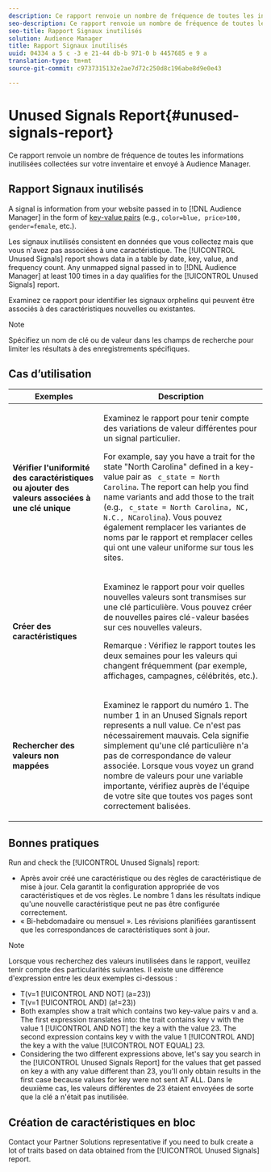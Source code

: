 ```yaml
---
description: Ce rapport renvoie un nombre de fréquence de toutes les informations inutilisées collectées sur votre inventaire et envoyé à Audience Manager.
seo-description: Ce rapport renvoie un nombre de fréquence de toutes les informations inutilisées collectées sur votre inventaire et envoyé à Audience Manager.
seo-title: Rapport Signaux inutilisés
solution: Audience Manager
title: Rapport Signaux inutilisés
uuid: 04334 a 5 c -3 e 21-44 db-b 971-0 b 4457685 e 9 a
translation-type: tm+mt
source-git-commit: c9737315132e2ae7d72c250d8c196abe8d9e0e43

---
```



# Unused Signals Report{#unused-signals-report}

Ce rapport renvoie un nombre de fréquence de toutes les informations inutilisées collectées sur votre inventaire et envoyé à Audience Manager.

<!-- 

c_unused_signals.xml

 -->

## Rapport Signaux inutilisés

A signal is information from your website passed in to [!DNL Audience Manager] in the form of [key-value pairs](../../reference/key-value-pairs-explained.md) (e.g., `color=blue, price>100, gender=female`, etc.).

Les signaux inutilisés consistent en données que vous collectez mais que vous n'avez pas associées à une caractéristique. The [!UICONTROL Unused Signals] report shows data in a table by date, key, value, and frequency count. Any unmapped signal passed in to [!DNL Audience Manager] at least 100 times in a day qualifies for the [!UICONTROL Unused Signals] report.

Examinez ce rapport pour identifier les signaux orphelins qui peuvent être associés à des caractéristiques nouvelles ou existantes.

>[!NOTE]
>
>Spécifiez un nom de clé ou de valeur dans les champs de recherche pour limiter les résultats à des enregistrements spécifiques.

## Cas d’utilisation

<table id="table_E5EE0EC078E14EF4B197243488517A2D"> 
 <thead> 
  <tr> 
   <th colname="col1" class="entry"> Exemples </th> 
   <th colname="col2" class="entry"> Description </th> 
  </tr> 
 </thead>
 <tbody> 
  <tr> 
   <td colname="col1"> <p><b>Vérifier l'uniformité des caractéristiques ou ajouter des valeurs associées à une clé unique</b> </p> </td> 
   <td colname="col2"> <p>Examinez le rapport pour tenir compte des variations de valeur différentes pour un signal particulier. </p> <p>For example, say you have a trait for the state "North Carolina" defined in a key-value pair as <code> c_state = North Carolina</code>. The report can help you find name variants and add those to the trait (e.g., <code> c_state = North Carolina, NC, N.C., NCarolina</code>). Vous pouvez également remplacer les variantes de noms par le rapport et remplacer celles qui ont une valeur uniforme sur tous les sites. </p> <p> </p> </td> 
  </tr> 
  <tr> 
   <td colname="col1"> <p><b>Créer des caractéristiques</b> </p> </td> 
   <td colname="col2"> <p>Examinez le rapport pour voir quelles nouvelles valeurs sont transmises sur une clé particulière. Vous pouvez créer de nouvelles paires clé-valeur basées sur ces nouvelles valeurs. </p> <p> <p>Remarque : Vérifiez le rapport toutes les deux semaines pour les valeurs qui changent fréquemment (par exemple, affichages, campagnes, célébrités, etc.). </p> </p> </td> 
  </tr> 
  <tr> 
   <td colname="col1"> <p><b>Rechercher des valeurs non mappées</b> </p> </td> 
   <td colname="col2"> <p>Examinez le rapport du numéro 1. The number 1 in an <span class="wintitle"> Unused Signals</span> report represents a null value. Ce n'est pas nécessairement mauvais. Cela signifie simplement qu'une clé particulière n'a pas de correspondance de valeur associée. Lorsque vous voyez un grand nombre de valeurs pour une variable importante, vérifiez auprès de l'équipe de votre site que toutes vos pages sont correctement balisées. </p> </td> 
  </tr> 
 </tbody> 
</table>

## Bonnes pratiques

Run and check the [!UICONTROL Unused Signals] report:

* Après avoir créé une caractéristique ou des règles de caractéristique de mise à jour. Cela garantit la configuration appropriée de vos caractéristiques et de vos règles. Le nombre 1 dans les résultats indique qu'une nouvelle caractéristique peut ne pas être configurée correctement.
* « Bi-hebdomadaire ou mensuel ». Les révisions planifiées garantissent que les correspondances de caractéristiques sont à jour.

>[!NOTE]
>
>Lorsque vous recherchez des valeurs inutilisées dans le rapport, veuillez tenir compte des particularités suivantes. Il existe une différence d'expression entre les deux exemples ci-dessous :

* T(v=1 [!UICONTROL AND NOT] (a=23))
* T(v=1 [!UICONTROL AND] (a!=23))
* Both examples show a trait which contains two key-value pairs v and a. The first expression translates into: the trait contains key v with the value 1 [!UICONTROL AND NOT] the key a with the value 23. The second expression contains key v with the value 1 [!UICONTROL AND] the key a with the value [!UICONTROL NOT EQUAL] 23.
* Considering the two different expressions above, let's say you search in the [!UICONTROL Unused Signals Report] for the values that get passed on key a with any value different than 23, you'll only obtain results in the first case because values for key were not sent AT ALL. Dans le deuxième cas, les valeurs différentes de 23 étaient envoyées de sorte que la clé a n'était pas inutilisée.

## Création de caractéristiques en bloc

Contact your Partner Solutions representative if you need to bulk create a lot of traits based on data obtained from the [!UICONTROL Unused Signals] report.
